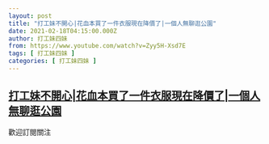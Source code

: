 ```yaml
---
layout: post
title: "打工妹不開心|花血本買了一件衣服現在降價了|一個人無聊逛公園"
date: 2021-02-18T04:15:00.000Z
author: 打工妹四妹
from: https://www.youtube.com/watch?v=Zyy5H-Xsd7E
tags: [ 打工妹四妹 ]
categories: [ 打工妹四妹 ]
---
```

<!--1613621700000-->
[打工妹不開心|花血本買了一件衣服現在降價了|一個人無聊逛公園](https://www.youtube.com/watch?v=Zyy5H-Xsd7E)
------

<div>
歡迎訂閱關注
</div>
